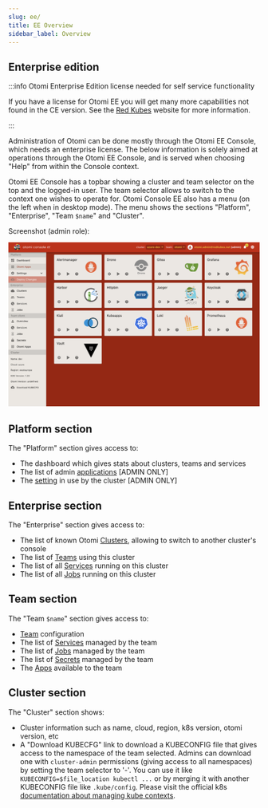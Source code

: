 ```yaml
---
slug: ee/
title: EE Overview
sidebar_label: Overview
---
```


## Enterprise edition

:::info Otomi Enterprise Edition license needed for self service functionality

If you have a license for Otomi EE you will get many more capabilities not found in the CE version. See the [Red Kubes](https://redkubes.com/pricing) website for more information.

:::

Administration of Otomi can be done mostly through the Otomi EE Console, which needs an enterprise license. The below information is solely aimed at operations through the Otomi EE Console, and is served when choosing "Help" from within the Console context.

Otomi EE Console has a topbar showing a cluster and team selector on the top and the logged-in user. The team selector allows to switch to the context one wishes to operate for. Otomi Console EE also has a menu (on the left when in desktop mode). The menu shows the sections "Platform", "Enterprise", "Team `$name`" and "Cluster".

Screenshot (admin role):

![Console apps](img/console-apps.png)

## Platform section

The "Platform" section gives access to:

- The dashboard which gives stats about clusters, teams and services
- The list of admin [applications](platform-apps) [ADMIN ONLY]
- The [setting](settings) in use by the cluster [ADMIN ONLY]

## Enterprise section

The "Enterprise" section gives access to:

- The list of known Otomi [Clusters](clusters), allowing to switch to another cluster's console
- The list of [Teams](teams) using this cluster
- The list of all [Services](services) running on this cluster
- The list of all [Jobs](jobs) running on this cluster

## Team section

The "Team `$name`" section gives access to:

- [Team](teams) configuration
- The list of [Services](services) managed by the team
- The list of [Jobs](jobs) managed by the team
- The list of [Secrets](secrets) managed by the team
- The [Apps](team-apps) available to the team

## Cluster section

The "Cluster" section shows:

- Cluster information such as name, cloud, region, k8s version, otomi version, etc
- A "Download KUBECFG" link to download a KUBECONFIG file that gives access to the namespace of the team selected. Admins can download one with `cluster-admin` permissions (giving access to all namespaces) by setting the team selector to '-'. You can use it like `KUBECONFIG=$file_location kubectl ...` or by merging it with another KUBECONFIG file like `.kube/config`. Please visit the official k8s [documentation about managing kube contexts](https://kubernetes.io/docs/concepts/configuration/organize-cluster-access-kubeconfig/).
